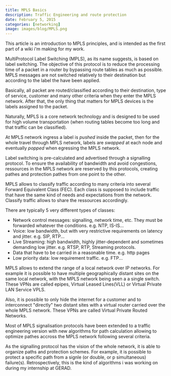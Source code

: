 ```yaml
---
title: MPLS Basics
description: Traffic Engineering and route protection
date: February 5, 2015
categories: [networking]
image: images/blog/MPLS.png
---
```





 This article is an introduction to MPLS principles, and is intended as the first part of a wiki i'm making for my work.
 


MultiProtocol Label Switching (MPLS), as its name suggests, is based on label switching. The objective of this protocol is to reduce the processing time of a packet in a router by bypassing route tables as much as possible. MPLS messages are not switched relatively to their destination but according to the label the have been applied.

Basically, all packet are routed/classified according to their destination, type of service, customer and many other criteria when they enter the MPLS network. After that, the only thing that matters for MPLS devices is the labels assigned to the packet.  

Naturally, MPLS is a core network technology and is designed to be used for high volume transportation (when routing tables become too long and that traffic can be classified).

At MPLS network ingress a label is *pushed* inside the packet, then for the whole travel through MPLS network, labels are *swapped* at each node and eventually *popped* when egressing the MPLS network.


Label switching is pre-calculated and advertised through a signalling protocol. To ensure the availability of bandwidth and avoid congestions, ressources in the MPLS network are reserved by this protocols, creating pathes and protection pathes from one point to the other.


MPLS allows to classify traffic according to many criteria into several Forward Equivalent Class (FEC). Each class is supposed to include traffic that have the same kind of needs and expectations from the network. Classify traffic allows to share the ressources accordingly.

There are typically 5 very different types of classes:

* Network control messages: signalling, network time, etc. They must be forwarded whatever the conditions. e.g. NTP, IS-IS...
* Voice: low bandwidth, but with very restrictive requirements on latency and jitter. e.g. SIP, RTP...
* Live Streaming: high bandwidth, highly jitter-dependent and sometimes demanding low jitter. e.g. RTSP, RTP, Streaming protocols.
* Data that have to be carried in a reasonable time. e.g. http pages
* Low priority data: low requirement traffic. e.g. FTP...


MPLS allows to extend the range of a local network over IP networks. For example it is possible to have multiple geographically distant sites on the same local network, with the MPLS network being seen a a single switch. These VPNs are called epipes, Virtual Leased Lines(VLL) or Virtual Private LAN Service VPLS.

Also, it is possible to only hide the internet for a customer and to interconnect "directly" two distant sites with a virtual router carried over the whole MPLS network. These VPNs are called Virtual Private Routed Networks.


Most of MPLS signalisation protocols have been extended to a traffic engineering version with new algorithms for path calculation allowing to optimize pathes accross the MPLS network following several criteria.

As the signalling protocol has the vision of the whole network, it is able to organize paths and protection schemes. For example, it is possible to protect a specific path from a signle (or double, or p simultaneous) failure(s). Retrospectively, this is the kind of algorithms i was working on during my internship at GERAD.
